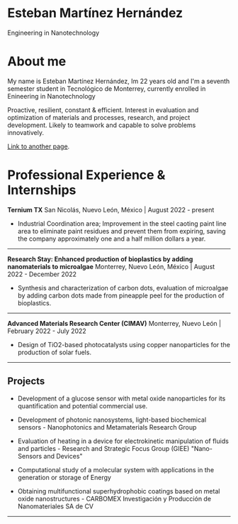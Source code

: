 # Esteban Martínez Hernández 
Engineering in Nanotechnology

# About me 

My name is Esteban Martínez Hernández, Im 22 years old and I'm a seventh semester student in Tecnológico de Monterrey, currently enrolled in Enineering in Nanotechnology

Proactive, resilient, constant & efficient. Interest in evaluation and optimization of materials and processes, research, and project development. Likely to teamwork and capable to solve problems innovatively.

[Link to another page](./another-page.html).


# Professional Experience & Internships

**Ternium TX**
San Nicolás, Nuevo León, México | August 2022 - present

* Industrial Coordination area; Improvement in the steel caoting paint line area to eliminate paint residues and prevent them from expiring, saving the company approximately one and a half million dollars a year.
***

**Research Stay: Enhanced production of bioplastics by adding nanomaterials to microalgae**
 Monterrey, Nuevo León, México | August 2022 - December 2022 
 
* Synthesis and characterization of carbon dots, evaluation of microalgae by adding carbon dots made from pineapple peel for the production of bioplastics.
***

**Advanced Materials Research Center (CIMAV)**
Monterrey, Nuevo León | February 2022 - July 2022

* Design of TiO2-based photocatalysts using copper nanoparticles for the production of solar fuels.
***

## Projects 

* Development of a glucose sensor with metal oxide nanoparticles for its quantification and potential commercial use.

* Development of photonic nanosystems, light-based biochemical sensors - Nanophotonics and Metamaterials Research Group

* Evaluation of heating in a device for electrokinetic manipulation of fluids and particles - Research and Strategic Focus Group (GIEE) "Nano-Sensors and Devices"

* Computational study of a molecular system with applications in the generation or storage of Energy

* Obtaining multifunctional superhydrophobic coatings based on metal oxide nanostructures - CARBOMEX Investigación y Producción de Nanomateriales SA de CV
***

